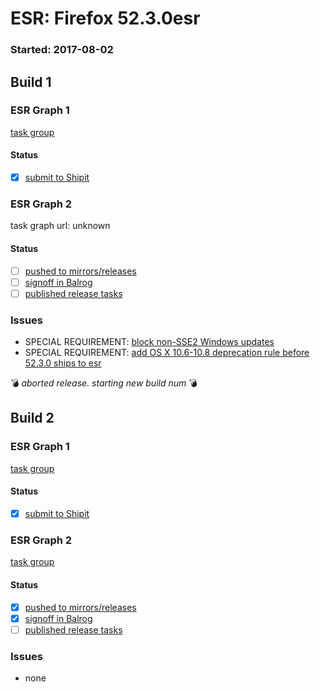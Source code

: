 # ESR: Firefox 52.3.0esr

### Started: 2017-08-02

## Build 1

### ESR Graph 1
[task group](https://tools.taskcluster.net/push-inspector/#/H1grSZziR6uCFIe20HhpdQ)

#### Status
- [x] [submit to Shipit](https://wiki.mozilla.org/Release:Release_Automation_on_Mercurial:Starting_a_Release#Submit_to_Ship_It)

### ESR Graph 2
task graph url: unknown

#### Status
- [ ] [pushed to mirrors/releases](../how-tos/relpro.md#2-push-to-releases-dir-mirrors)
- [ ] [signoff in Balrog](../how-tos/relpro.md#3-signoffs)
- [ ] [published release tasks](../how-tos/relpro.md#4-publish-release)

### Issues
- SPECIAL REQUIREMENT: [block non-SSE2 Windows updates](https://bugzilla.mozilla.org/show_bug.cgi?id=1284906)
- SPECIAL REQUIREMENT: [add OS X 10.6-10.8 deprecation rule before 52.3.0 ships to esr](https://bugzilla.mozilla.org/show_bug.cgi?id=1293777)

:bomb: _aborted release. starting new build num_ :bomb:

## Build 2

### ESR Graph 1
[task group](https://tools.taskcluster.net/push-inspector/#/AzRtG2NFS5KTbafi6zYxHg)

#### Status
- [x] [submit to Shipit](https://wiki.mozilla.org/Release:Release_Automation_on_Mercurial:Starting_a_Release#Submit_to_Ship_It)

### ESR Graph 2
[task group](https://tools.taskcluster.net/push-inspector/#/UFVbfJ1DRGeWhqEC-WJDcw)

#### Status
- [x] [pushed to mirrors/releases](../how-tos/relpro.md#2-push-to-releases-dir-mirrors)
- [x] [signoff in Balrog](../how-tos/relpro.md#3-signoffs)
- [ ] [published release tasks](../how-tos/relpro.md#4-publish-release)

### Issues
- none



